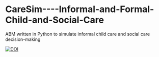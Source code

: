# CareSim----Informal-and-Formal-Child-and-Social-Care
ABM written in Python to  simulate informal child care and social care decision-making

[![DOI](https://zenodo.org/badge/174351710.svg)](https://zenodo.org/badge/latestdoi/174351710)

